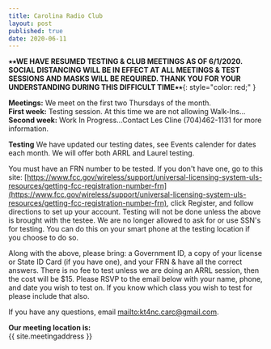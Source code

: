 ```yaml
---
title: Carolina Radio Club
layout: post
published: true
date: 2020-06-11
---
```


**٭٭WE HAVE RESUMED TESTING & CLUB MEETINGS AS OF 6/1/2020.  SOCIAL DISTANCING WILL BE IN EFFECT AT ALL MEETINGS & TEST SESSIONS AND MASKS WILL BE REQUIRED.  THANK YOU FOR YOUR UNDERSTANDING DURING THIS DIFFICULT TIME٭٭**{: style="color: red;" }


**Meetings:**  We meet on the first two Thursdays of the month.  
**First week:** Testing session. At this time we are not allowing Walk-Ins... 
**Second week:** Work In Progress...Contact Les Cline (704)462-1131 for more information. 
  
             
**Testing** We have updated our testing dates, see Events calender for dates each month. We will offer both ARRL and Laurel testing.

You must have an FRN number to be tested. If you don't have one, go to this site: [https://www.fcc.gov/wireless/support/universal-licensing-system-uls-resources/getting-fcc-registration-number-frn](https://www.fcc.gov/wireless/support/universal-licensing-system-uls-resources/getting-fcc-registration-number-frn), click Register, and follow directions to set up your account. Testing will not be done unless the above is brought with the testee. We are no longer allowed to ask for or use SSN's for testing. You can do this on your smart phone at the testing location if you choose to do so.

Along with the above, please bring: a Government ID, a copy of your license or State ID Card (if you have one), and your FRN & have all the correct answers. There is no fee to test unless we are doing an ARRL session, then the cost will be $15. Please RSVP to the email below with your name, phone, and date you wish to test on. If you know which class you wish to test for please include that also. 

If you have any questions, email <mailto:kt4nc.carc@gmail.com>.

**Our meeting location is:**  
{{ site.meetingaddress }}


